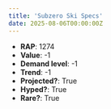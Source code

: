 ```yaml
---
title: 'Subzero Ski Specs'
date: 2025-08-06T00:00:00Z
---
```

- **RAP**: 1274
- **Value**: -1
- **Demand level**: -1
- **Trend**: -1
- **Projected?**: True
- **Hyped?**: True
- **Rare?**: True
